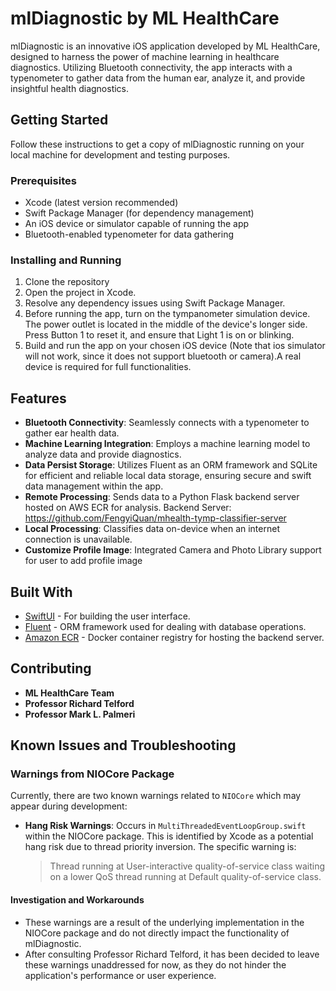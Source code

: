 # mlDiagnostic by ML HealthCare

mlDiagnostic is an innovative iOS application developed by ML HealthCare, designed to harness the power of machine learning in healthcare diagnostics. Utilizing Bluetooth connectivity, the app interacts with a typenometer to gather data from the human ear, analyze it, and provide insightful health diagnostics.

## Getting Started

Follow these instructions to get a copy of mlDiagnostic running on your local machine for development and testing purposes.

### Prerequisites

- Xcode (latest version recommended)
- Swift Package Manager (for dependency management)
- An iOS device or simulator capable of running the app
- Bluetooth-enabled typenometer for data gathering

### Installing and Running

1. Clone the repository
2. Open the project in Xcode.
3. Resolve any dependency issues using Swift Package Manager.
4. Before running the app, turn on the tympanometer simulation device. The power outlet is located in the middle of the device's longer side. Press Button 1 to reset it, and ensure that Light 1 is on or blinking.
5. Build and run the app on your chosen iOS device (Note that ios simulator will not work, since it does not support bluetooth or camera).A real device is required for full functionalities. 

## Features

- **Bluetooth Connectivity**: Seamlessly connects with a typenometer to gather ear health data.
- **Machine Learning Integration**: Employs a machine learning model to analyze data and provide diagnostics.
- **Data Persist Storage**: Utilizes Fluent as an ORM framework and SQLite for efficient and reliable local data storage, ensuring secure and swift data management within the app.
- **Remote Processing**: Sends data to a Python Flask backend server hosted on AWS ECR for analysis. Backend Server: https://github.com/FengyiQuan/mhealth-tymp-classifier-server
- **Local Processing**: Classifies data on-device when an internet connection is unavailable.
- **Customize Profile Image**: Integrated Camera and Photo Library support for user to add profile image

## Built With

- [SwiftUI](https://developer.apple.com/xcode/swiftui/) - For building the user interface.
- [Fluent](https://docs.vapor.codes/fluent/overview/) - ORM framework used for dealing with database operations.
- [Amazon ECR](https://aws.amazon.com/ecr/) - Docker container registry for hosting the backend server.

## Contributing
- **ML HealthCare Team**
- **Professor Richard Telford**
- **Professor Mark L. Palmeri**


## Known Issues and Troubleshooting

### Warnings from NIOCore Package

Currently, there are two known warnings related to `NIOCore` which may appear during development:

- **Hang Risk Warnings**: Occurs in `MultiThreadedEventLoopGroup.swift` within the NIOCore package. This is identified by Xcode as a potential hang risk due to thread priority inversion. The specific warning is:

  > Thread running at User-interactive quality-of-service class waiting on a lower QoS thread running at Default quality-of-service class.

#### Investigation and Workarounds
- These warnings are a result of the underlying implementation in the NIOCore package and do not directly impact the functionality of mlDiagnostic.
- After consulting Professor Richard Telford, it has been decided to leave these warnings unaddressed for now, as they do not hinder the application's performance or user experience.
